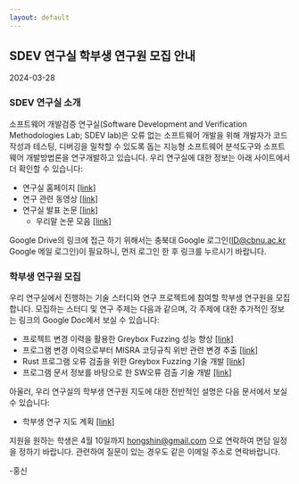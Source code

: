 ```yaml
---
layout: default
---
```

## SDEV 연구실 학부생 연구원 모집 안내 

2024-03-28

### SDEV 연구실 소개 

소프트웨어 개발검증 연구실(Software Development and Verification Methodologies Lab; SDEV lab)은 오류 없는 소프트웨어 개발을 위해 개발자가 코드 작성과 테스팅, 디버깅을 밀착할 수 있도록 돕는 지능형 소프트웨어 분석도구와 소프트웨어 개발방법론을 연구개발하고 있습니다. 우리 연구실에 대한 정보는 아래 사이트에서 더 확인할 수 있습니다:

* 연구실 홈페이지 [\[link\]](http://sdevlab.github.io)
* 연구 관련 동영상 [\[link\]](http://youtube.com/@hongshin)
* 연구실 발표 논문 [\[link\]](https://hongshin.github.io/publications/)
  - 우리말 논문 모음 [\[link\]](https://drive.google.com/drive/folders/1U9kLfIvlFaR_8bv-N2WCj2FEBaAmoPhn?usp=sharing)
  
Google Drive의 링크에 접근 하기 위해서는 충북대 Google 로그인(ID@cbnu.ac.kr Google 메일 로그인)이 필요하니, 먼저 로그인 한 후 링크를 누르시기 바랍니다.

### 학부생 연구원 모집

우리 연구실에서 진행하는 기술 스터디와 연구 프로젝트에 참여할 학부생 연구원을 모집합니다.
모집하는 스터디 및 연구 주제는 다음과 같으며, 각 주제에 대한 추가적인 정보는 링크의 Google Doc에서 보실 수 있습니다:

*	프로젝트 변경 이력을 활용한 Greybox Fuzzing 성능 향상 [\[link\]]()
*	프로그램 변경 이력으로부터 MISRA 코딩규칙 위반 관련 변경 추출 [\[link\]]()
*	Rust 프로그램 오류 검출을 위한 Greybox Fuzzing 기술 개발 [\[link\]]()
*	프로그램 문서 정보를 바탕으로 한 SW오류 검출 기술 개발 [\[link\]]()

아울러, 우리 연구실의 학부생 연구원 지도에 대한 전반적인 설명은 다음 문서에서 보실 수 있습니다:

* 학부생 연구 지도 계획 [\[link\]]()

지원을 원하는 학생은 4월 10일까지 hongshin@gmail.com 으로 연락하여 면담 일정을 정하기 바랍니다. 관련하여 질문이 있는 경우도 같은 이메일 주소로 연락바랍니다.

-홍신
